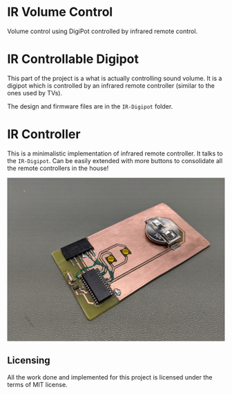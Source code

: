 # IR Volume Control

Volume control using DigiPot controlled by infrared remote control.

# IR Controllable Digipot

This part of the project is a what is actually controlling sound volume. It is
a digipot which is controlled by an infrared remote controller (similar to the
ones used by TVs).

The design and firmware files are in the `IR-Digipot` folder.

# IR Controller

This is a minimalistic implementation of infrared remote controller. It talks
to the `IR-Digipot`. Can be easily extended with more buttons to consolidate
all the remote controllers in the house!

![Alt text](image/controller.jpg "Title")

## Licensing

All the work done and implemented for this project is licensed under the
terms of MIT license.
